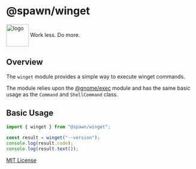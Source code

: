 # @spawn/winget

<div height=30" vertical-align="top">
<image src="https://raw.githubusercontent.com/gnomejs/gnomejs/main/assets/icon.png"
    alt="logo" width="60" valign="middle" />
<span>Work less. Do more. </span>
</div>

## Overview

The `winget` module provides a simple way to execute
winget commands.

The module relies upon the [@gnome/exec][exec] module and
has the same basic usage as the `Command` and `ShellCommand` class.

## Basic Usage

```typescript
import { winget } from "@spawn/winget";
 
const result = winget("--version");
console.log(result.code);
console.log(result.text());

```

[MIT License](./LICENSE.md)

[exec]: https://jsr.io/@gnome/exec/doc
